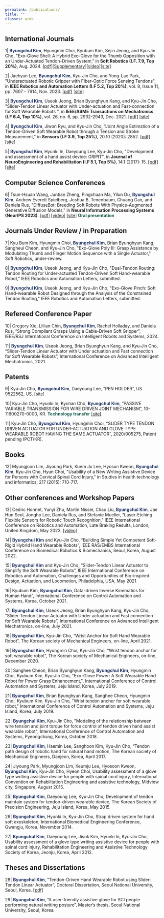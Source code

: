 ```yaml
---
permalink: /publications/
title: ""
classes: wide
---
```

International Journals
---

1| <font color="#213363"><b>Byungchul Kim</b></font>, Hyungmin Choi, Kyubum Kim, Sejin Jeong, and Kyu-Jin Cho, "Exo-Glove Shell: A Hybrid Exo-Glove for the Thumb Opposition with an Under-Actuated Tendon-Driven System," in **Soft Robotics (I.F. 7.9, Top 20%)**, Aug. 2024. [[pdf]][SoRoPDF][[Supplementary]][SoRoSM][[video]][SoRoVideo][[site]][ExoShell_Supp]

2| Jaehyun Lee, <font color="#213363"><b>Byungchul Kim</b></font>, Kyu-Jin Cho, and Yong-Lae Park, "Underactuated Robotic Gripper with Fiber-Optic Force Sensing Tendons", in **IEEE Robotics and Automation Letters (I.F 5.2, Top 20%)**, vol. 8, Issue 11, pp. 7607 - 7614, Nov. 2023. [[pdf]][RAL_pdf] [[site]][RAL_link]

3|  <font color="#213363"><b>Byungchul Kim</b></font>, Useok Jeong, Brian Byunghyun Kang, and Kyu-Jin Cho, "Slider-Tendon Linear Actuator with Under-actuation and Fast-connection for Soft Wearable Robots ", in **IEEE/ASME Transactions on Mechatronics (I.F 6.4, Top 10%)**, vol. 26, no. 6, pp. 2932-2943, Dec. 2021. [[pdf]][Tmech_pdf] [[site]][Tmech_link] 

4| <font color="#213363"><b>Byungchul Kim</b></font>, Jiwon Ryu, and Kyu-Jin Cho, "Joint Angle Estimation of a Tendon-Driven Soft Wearable Robot through a Tension and Stroke Measurement," in **Sensors (I.F 3.9, Top 25%)**, 20.10 (2020): 2852. [[pdf]][Sensors_pdf] [[site]][Sensors_link]

5| <font color="#213363"><b>Byungchul Kim</b></font>, Hyunki In, Daeyoung Lee, Kyu-Jin Cho, "Development and assessment of a hand assist device: GRIPIT", in **Journal of NeuroEngineering and Rehabilitation (I.F 5.1, Top 5%)**, 14.1 (2017): 15. [[pdf]][JNER_pdf] [[site]][JNER_link]

Computer Science Conferences
---

6| Tsun-Hsuan Wang, Juntian Zheng, Pingchuan Ma, Yilun Du,  <font color="#213363"><b>Byungchul Kim</b></font>, Andrew Everett Spielberg, Joshua B. Tenenbaum, Chuang Gan, and Daniela Rus, "DiffuseBot: Breeding Soft Robots With Physics-Augmented Generative Diffusion Models," in **Neural Information Processing Systems (NeurIPS 2023)**. [[pdf]][NeruIPS2023_pdf] [[video]][NeruIPSvideo] [[site]][NeruIPSsite] <font color="#17594A"><b>**Oral presentation**</b></font><br>

Journals Under Review / in Preparation
---

7| Kyu Bum Kim, Hyungmin Choi, <font color="#213363"><b>Byungchul Kim</b></font>, Brian Byunghyun Kang, Sangheui Cheon, and Kyu-Jin Cho, "Exo-Glove Poly III: Grasp Assistance by Modulating Thumb and Finger Motion Sequence with a Single Actuator," Soft Robotics, under-review.

8| <font color="#213363"><b>Byungchul Kim</b></font>, Useok Jeong, and Kyu-Jin Cho, "Dual-Tendon Routing: Tendon Routing for Under-actuated Tendon-Driven Soft Hand-wearable Robot," IEEE Robotics and Automation Letters, submitted.

9| <font color="#213363"><b>Byungchul Kim</b></font>, Useok Jeong, and Kyu-Jin Cho, "Exo-Glove Pinch: Soft Hand-wearable Robot Designed through the Analysis of the Constrained Tendon Routing," IEEE Robotics and Automation Letters, submitted.

Refereed Conference Paper
---

10|  Gregory Xie, Lillian Chin, <font color="#213363"><b>Byungchul Kim</b></font>, Rachel Holladay, and Daniela Rus, “Strong Compliant Grasps Using a Cable-Driven Soft Gripper”, IEEE/RSJ International Conference on Intelligent Robots and Systems, 2024.

11|	<font color="#213363"><b>Byungchul Kim</b></font>, Useok Jeong, Brian Byunghyun Kang, and Kyu-Jin Cho, “Slider-Tendon Linear Actuator with Under actuation and Fast connection for Soft Wearable Robots”, International Conference on Advanced Intelligent Mechatronics, 2021.

Patents
---

9| Kyu-Jin Cho, <font color="#213363"><b>Byungchul Kim</b></font>, Daeyoung Lee, “PEN HOLDER”, US 9522562, US. [[site]][penholder_patent_link]

10| Kyu-Jin Cho, Hyunki In, Kyuhan Cho, <font color="#213363"><b>Byungchul Kim</b></font>, “PASSIVE VARIABLE TRANSMISSION FOR WIRE DRIVEN JOINT MECHANISM”, 10-11600270-0000, KR. <font color="#17594A"><b>**Technology transfer**</b> </font> [[site]][pvt_patent_link]

11| Kyu-Jin Cho, <font color="#213363"><b>Byungchul Kim</b></font>, Hyungmin Choi, “SLIDER TYPE TENDON DRIVEN ACTUATOR FOR UNDER-ACTUATION AND GLOVE TYPE WEARABLE ROBOT HAVING THE SAME ACTUATOR”, 2020/005275, Patent pending (PCT/KR).

Books
---

12| Myungjoon Lim, Jiyoung Park, Kuem Ju Lee, Hyosun Kweon, <font color="#213363"><b>Byungchul Kim</b></font>, Kyu-Jin Cho, Hyun Choi, "Usability of a New Writing Assistive Device for Persons with Cervical Spinal Cord Injury," in Studies in health technology and informatics, 217 (2015): 710-717.

Other conferences and Workshop Papers
---

13| Cedric Honnet, Yunyi Zhu, Martin Nisser, Chao Liu, <font color="#213363"><b>Byungchul Kim</b></font>, Jae Hun Seol, Jongho Lee, Daniela Rus, and Stefanie Mueller, “Laser-Etching Flexible Sensors for Robotic Touch Recognition," IEEE International Conference on Robotics and Automation, Late Braking Results, London, United Kingdom, May 2023. [[video]][SensorMIT]

14|	<font color="#213363"><b>Byungchul Kim</b></font> and Kyu-Jin Cho, “Building Simple Yet Competent Soft-Rigid Hybrid Hand Wearable Robots”, IEEE RAS/EMBS International Conference on Biomedical Robotics & Biomechanics, Seoul, Korea, August 2022.

15|	<font color="#213363"><b>Byungchul Kim</b></font> and Kyu-Jin Cho, “Slider-Tendon Linear Actuator to Simplify the Soft Wearable Robots”, IEEE International Conference on Robotics and Automation, Challenges and Opportunities of Bio-inspired Design, Actuation, and Locomotion, Philadelphia, USA, May 2021.

16| Kyubum Kim, <font color="#213363"><b>Byungchul Kim</b></font>, Data-driven Inverse Kinematics for Human Hand”, International Conference on Control Automation and Systems, Korea, October 2021.

17| <font color="#213363"><b>Byungchul Kim</b></font>, Useok Jeong, Brian Byunghyun Kang, Kyu-Jin Cho, “Slider-Tendon Linear Actuator with Under actuation and Fast connection for Soft Wearable Robots”, International Conference on Advanced Intelligent Mechatronics, on-line, July 2021.

18| <font color="#213363"><b>Byungchul Kim</b></font>, Kyu-Jin Cho, “Wrist Anchor for Soft Hand Wearable Robot”, The Korean society of Mechanical Engineers, on-line, April 2021.

19| <font color="#213363"><b>Byungchul Kim</b></font>, Hyungmin Choi, Kyu-Jin Cho, “Wrist tendon anchor for soft wearable robot”, The Korean society of Mechanical Engineers, on-line, December 2020.

20| Sanghee Cheon, Brian Byunghyun Kang, <font color="#213363"><b>Byungchul Kim</b></font>, Hyungmin Choi, Kyubum Kim, Kyu-Jin Cho, "Exo-Glove Power: A Soft Wearable Hand Robot for Power Grasp Enhancement,", International Conference of Control Automation and Systems, Jeju Island, Korea, July 2019.

21| <font color="#213363"><b>Byungchul Kim</b></font>, Brian Byunghyun Kang, Sanghee Cheon, Hyungmin Choi, Kyubum Kim, Kyu-Jin Cho, "Wrist tendon anchor for soft wearable robot," International Conference of Control Automation and Systems, Jeju Island, Korea, July 2019.

22| <font color="#213363"><b>Byungchul Kim</b></font>, Kyu-Jin Cho, "Modeling of the relationship between wire tension and joint torque for force control of tendon driven hand assist wearable robot", International Conference of Control Automation and Systems, Pyeongchang, Korea, October 2018.

23| <font color="#213363"><b>Byungchul Kim</b></font>, Haemin Lee, Sanghoon Kim, Kyu-Jin Cho, “Tendon path design of robotic hand for natural hand motion, The Korean society of Mechanical Engineers, Daejeon, Korea, April 2017.

24| Jiyoung Park, Myungjoon Lim, Keumju Lee, Hyosoon Kweon, <font color="#213363"><b>Byungchul Kim</b></font>, Kyu-Jin Cho, Hyeon Choi, Usability assessment of a glove type writing assistive device for people with spinal cord injury, International Convention on Rehabilitation Engineering and assistive technology, Midview city, Singapore, August 2015.

25| <font color="#213363"><b>Byungchul Kim</b></font>, Daeyoung Lee, Kyu-Jin Cho, Development of tendon maintain system for tendon-driven wearable device, The Korean Society of Precision Engineering, Jeju Island, Korea, May 2015.

26| <font color="#213363"><b>Byungchul Kim</b></font>, Hyunki In, Kyu-Jin Cho, Strap driven system for hand soft exoskeleton, International Biomedical Engineering Conference, Gwangju, Korea, November 2014.

27| <font color="#213363"><b>Byungchul Kim</b></font>, Daeyoung Lee, Jisuk Kim, Hyunki In, Kyu-Jin Cho, Usability assessment of a glove type writing assistive device for people with spinal cord injury, Rehabilitation Engineering and Assistive Technology Society of Korea, Jeonju, Korea, April 2012.

Theses and Dissertations
---

28| <font color="#213363"><b>Byungchul Kim</b></font>, “Tendon-Driven Hand Wearable Robot using Slider-Tendon Linear Actuator”, Doctoral Dissertation, Seoul National University, Seoul, Korea. [[pdf]][thesis_pdf]

29| <font color="#213363"><b>Byungchul Kim</b></font>, “A user-friendly assistive glove for SCI people performing natural writing posture”, Master’s thesis, Seoul National University, Seoul, Korea.

[Tmech_pdf]:https://github.com/bc-kim/bc-kim.github.io/blob/master/assets/Publications/Slider-Tendon_Linear_Actuator_With_Under-Actuation_and_Fast-Connection_for_Soft_Wearable_Robots.pdf
[Tmech_link]: https://ieeexplore.ieee.org/document/9314058 

[Sensors_pdf]:https://github.com/bc-kim/bc-kim.github.io/blob/master/assets/Publications/Kim%2C%20Ryu%2C%20Cho%20-%202020%20-%20Joint%20Angle%20Estimation%20of%20a%20Tendon-driven%20Soft%20Wearable%20Robot%20through%20a%20Tension%20and%20Stroke%20Measurement.pdf
[Sensors_link]: https://www.mdpi.com/718524 

[JNER_pdf]:https://github.com/bc-kim/bc-kim.github.io/blob/master/assets/Publications/Kim%20et%20al.%20-%202017%20-%20Development%20and%20assessment%20of%20a%20hand%20assist%20device%20GRIPIT.pdf
[JNER_link]: https://jneuroengrehab.biomedcentral.com/articles/10.1186/s12984-017-0223-4

[penholder_patent_link]: https://www.google.co.kr/patents/US9522562?dq=US+9,522,562+B2&hl=ko&sa=X&ved=0ahUKEwinpdrHyuzVAhVHXrwKHZx4B9cQ6AEIJDAA
[pvt_patent_link]: https://patents.google.com/patent/KR101600270B1/ko

[ExoShell_Supp]: https://sites.google.com/view/exo-gloveshell/
[SensorMIT]: https://www.youtube.com/watch?v=o4CEsLRgKqg

[RAL_link]: https://ieeexplore.ieee.org/abstract/document/10250947
[RAL_pdf]: https://github.com/bc-kim/bc-kim.github.io/blob/master/assets/Publications/Underactuated_Robotic_Gripper_With_Fiber-Optic_Force_Sensing_Tendons.pdf

[NeruIPSsite]:https://diffusebot.github.io/
[NeruIPS2023_pdf]: https://github.com/bc-kim/bc-kim.github.io/blob/master/assets/Publications/10463_diffusebot_breeding_soft_robot.pdf
[NeruIPSvideo]: https://www.youtube.com/watch?v=LSzasdvD3Ss

[thesis_pdf]: https://github.com/bc-kim/bc-kim.github.io/blob/master/assets/Publications/Thesis_Paper.pdf

[SoRoPDF]: https://github.com/bc-kim/bc-kim.github.io/blob/master/assets/Publications/soro_main.pdf
[SoRoSM]: https://github.com/bc-kim/bc-kim.github.io/blob/master/assets/Publications/soro_sm.pdf
[SoRoVideo]: https://youtu.be/yM8G0V4FGkk